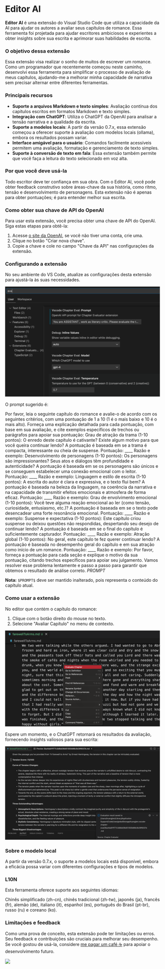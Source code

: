 # Editor AI

**Editor AI** é uma extensão do Visual Studio Code que utiliza a capacidade da AI para ajudar os autores a avaliar seus capítulos de romance. Essa ferramenta foi projetada para ajudar escritores ambiciosos e experientes a obter insights sobre sua escrita e aprimorar suas habilidades de escrita.

### O objetivo dessa extensão

Essa extensão visa realizar o sonho de muitos de escrever um romance. Como um programador que recentemente começou neste caminho, desenvolvi essa ferramenta para simplificar o processo de avaliação de meus capítulos, ajudando-me a melhorar minha capacidade de narrativa sem precisar alternar entre diferentes ferramentas.

### Principais recursos

- **Suporte a arquivos Markdown e texto simples**: Avaliação contínua dos capítulos escritos em formatos Markdown e texto simples.
- **Integração com ChatGPT**: Utiliza o ChatGPT da OpenAI para analisar a tensão narrativa e a qualidade da escrita.
- **Suporte a modelos locais**: A partir da versão 0.7.x, essa extensão começou a oferecer suporte à avaliação com modelos locais (ollama), embora os resultados possam variar.
- **Interface amigável para o usuário**: Comandos facilmente acessíveis permitem uma avaliação, formatação e gerenciamento de texto simples.
- **Suporte à conversão de texto em fala**: Essa extensão também permite que você faça a leitura do texto selecionado em voz alta.

### Por que você deve usá-la

Todo escritor deve ter confiança em sua obra. Com o Editor AI, você pode obter feedback construtivo sobre áreas-chave da sua história, como ritmo, tensão e desenvolvimento de personagens. Esta extensão não é apenas para obter pontuações; é para entender melhor sua escrita.

### Como obter sua chave de API do OpenAI

Para usar esta extensão, você precisa obter uma chave de API do OpenAI. Siga estas etapas para obtê-la:

1. Acesse [o site da OpenAI](https://platform.openai.com/account/api-keys), se você não tiver uma conta, crie uma.
2. Clique no botão "Criar nova chave".
3. Copie a chave e cole no campo "Chave da API" nas configurações da extensão.

### Configurando a extensão

No seu ambiente do VS Code, atualize as configurações desta extensão para ajustá-la às suas necessidades.

<img src="resources/setup.png" alt="Configuração" />

O prompt sugerido é:

Por favor, leia o seguinte capítulo do romance e avalie-o de acordo com os seguintes critérios, com uma pontuação de 1 a 10 (1 é o mais baixo e 10 é o mais alto). Forneça uma explicação detalhada para cada pontuação, com base em sua avaliação, e cite exemplos específicos de trechos ou parágrafos para apoiar sua pontuação: Grau de atração da trama (1-10 pontos): O enredo deste capítulo é cativante? Existe algum motivo para que você queira continuar lendo? A pontuação é baseada em se a trama é compacta, interessante ou cheia de suspense. Pontuação: ____ Razão e exemplo: Desenvolvimento de personagens (1-10 pontos): Os personagens são impressionantes? Seus atos e diálogos têm profundidade e autenticidade? A pontuação é baseada em se os personagens são únicos e se conseguem estabelecer uma conexão emocional com o leitor. Pontuação: ____ Razão e exemplo: Linguagem e estilo de escrita (1-10 pontos): A escrita do autor é clara e expressiva, e o texto flui bem? A pontuação é baseada na beleza da linguagem, na coerência da narrativa e na capacidade de transmitir efeitos emocionais e atmosfera de forma eficaz. Pontuação: ____ Razão e exemplo: Grau de envolvimento emocional (1-10 pontos): Você teve alguma reação emocional ao ler (como tensão, curiosidade, entusiasmo, etc.)? A pontuação é baseada em se o texto pode desencadear uma forte resonância emocional. Pontuação: ____ Razão e exemplo: Suspense e expectativa (1-10 pontos): Este capítulo criou suspense ou deixou questões não respondidas, despertando seu desejo de continuar lendo? A pontuação é baseada em se o final do capítulo é suficientemente capturador. Pontuação: ____ Razão e exemplo: Atração global (1-10 pontos): No geral, este capítulo te fez querer continuar lendo? A pontuação é baseada no desempenho geral do capítulo e em sua atração como início de um romance. Pontuação: ____ Razão e exemplo: Por favor, forneça a pontuação para cada seção e explique o motivo da sua pontuação, citando trechos específicos para apoiar seu julgamento. Vamos resolver esse problema lentamente e passo a passo para garantir que obtemos o resultado de análise correto.
$PROMPT$

**Nota:** `$PROMPT$` deve ser mantido inalterado, pois representa o conteúdo do capítulo atual.

### Como usar a extensão

No editor que contém o capítulo do romance:

1. Clique com o botão direito do mouse no texto.
2. Selecione "Avaliar Capítulo" no menu de contexto.

<img src="resources/evaluate.png" alt="Avaliar Capítulo" />

Espere um momento, e o ChatGPT retornará os resultados da avaliação, fornecendo insights valiosos para sua escrita:

<img src="resources/evaluation_reslult.png" alt="Resultado da Avaliação" />

### Sobre o modelo local

A partir da versão 0.7.x, o suporte a modelos locais está disponível, embora a eficácia possa variar com diferentes configurações e tipos de modelos.

### L10N

Esta ferramenta oferece suporte aos seguintes idiomas:

Chinês simplificado (zh-cn), chinês tradicional (zh-tw), japonês (ja), francês (fr), alemão (de), italiano (it), espanhol (es), português do Brasil (pt-br), russo (ru) e coreano (ko).

### Limitações e feedback

Como uma prova de conceito, esta extensão pode ter limitações ou erros. Seu feedback e contribuições são cruciais para melhorar seu desempenho. Se você gostou de usá-la, considere [me pagar um café ☕️](https://www.buymeacoffee.com/huangjien) para apoiar o desenvolvimento futuro.

<div >
    <a href="https://www.buymeacoffee.com/huangjien"  target="_blank" style="display: inline-block;">
        <img src="https://img.shields.io/badge/Doar-Me%20Compre%20Um%20Caf%C3%A9-orange.svg?style=flat-square&logo=buymeacoffee"  align="center" />
    </a>
</div>
<br />